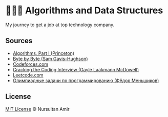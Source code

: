 # 👨🏻‍💻 Algorithms and Data Structures

My journey to get a job at top technology company. 

## Sources

- [Algorithms, Part I (Princeton)](https://www.coursera.org/learn/algorithms-part1/)
- [Byte by Byte (Sam Gavis-Hughson)](https://www.byte-by-byte.com/)
- [Codeforces.com](http://codeforces.com/)
- [Cracking the Coding Interview (Gayle Laakmann McDowell)](http://www.crackingthecodinginterview.com/)
- [Leetcode.com](https://leetcode.com/)
- [Олимпиадные задачи по программированию (Фёдор Меньшиков)](https://acmp.ru/asp/do/index.asp?main=course&id_course=5)

## License

[MIT License](./LICENSE) © Nursultan Amir
